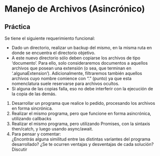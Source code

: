 # Manejo de Archivos (Asincrónico)
## Práctica
Se tiene el siguiente requerimiento funcional:<br>
* Dado un directorio, realizar un backup del mismo, en la misma ruta en donde se
encuentra el directorio objetivo.
* A este nuevo directorio sólo deben copiarse los archivos de tipo ‘documento’. Para ello,
solo consideraremos documentos a aquellos archivos que posean una extensión (o sea,
que terminan en ‘.algunaExtension’). Adicionalmente, filtraremos también aquellos
archivos cuyo nombre comience con “.” (punto) ya que esta nomenclatura suele
reservarse para archivos ocultos.
* Si alguna de las copias falla, eso no debe interferir con la ejecución de la copia de las
demás.

1. Desarrollar un programa que realice lo pedido, procesando los archivos en forma
sincrónica.
2. Realizar el mismo programa, pero que funcione en forma asincrónica, utilizando
callbacks
3. Realizar el mismo programa, pero utilizando Promises, con la sintaxis then/catch, y
luego usando async/await.
4. Para pensar y comentar:<br>
¿Encontrás alguna similitud entre las distintas variantes del programa desarrollado? ¿Se te
ocurren ventajas y desventajas de cada solución? Discutir